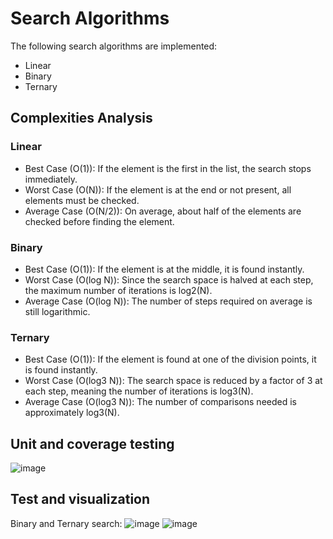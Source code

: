 # Search Algorithms

The following search algorithms are implemented: 
 + Linear
 + Binary
 + Ternary

## Complexities Analysis
### Linear
+ Best Case (O(1)): If the element is the first in the list, the search stops immediately.
+ Worst Case (O(N)): If the element is at the end or not present, all elements must be checked.
+ Average Case (O(N/2)): On average, about half of the elements are checked before finding the element.

### Binary
+ Best Case (O(1)): If the element is at the middle, it is found instantly.
+ Worst Case (O(log N)): Since the search space is halved at each step, the maximum number of iterations is log2(N).
+ Average Case (O(log N)): The number of steps required on average is still logarithmic.

### Ternary
+ Best Case (O(1)): If the element is found at one of the division points, it is found instantly.
+ Worst Case (O(log3 N)): The search space is reduced by a factor of 3 at each step, meaning the number of iterations is log3(N).
+ Average Case (O(log3 N)): The number of comparisons needed is approximately log3(N).

## Unit and coverage testing

![image](https://github.com/user-attachments/assets/37809c32-9b87-4d27-befe-4f8633224044)

## Test and visualization
Binary and Ternary search:
![image](https://github.com/user-attachments/assets/4acdf5b3-8a00-43a6-855f-ac11da6b9377)
![image](https://github.com/user-attachments/assets/fa480d26-d6d1-4d04-93de-bc173325932a)




